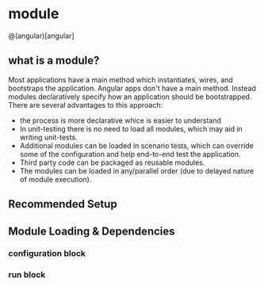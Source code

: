 module
======
@(angular)[angular]

## what is a module?
Most applications have a main method which instantiates, wires, and bootstraps the application. Angular apps don't have a main method. Instead modules declaratively specify how an application should be bootstrapped. There are several advantages to this approach:
* the process is more declarative whice is easier to understand
* In unit-testing there is no need to load all modules, which may aid in writing unit-tests.
* Additional modules can be loaded in scenario tests, which can override some of the configuration and help end-to-end test the application.
* Third party code can be packaged as reusable modules.
* The modules can be loaded in any/parallel order (due to delayed nature of module execution).

## Recommended Setup

## Module Loading & Dependencies
### configuration block
### run block